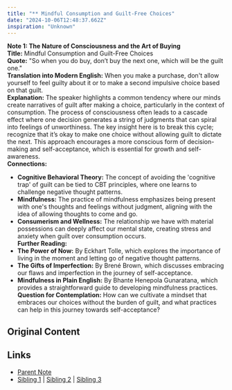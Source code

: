```yaml
---
title: "** Mindful Consumption and Guilt-Free Choices"
date: "2024-10-06T12:48:37.662Z"
inspiration: "Unknown"
---
```


  
**Note 1: The Nature of Consciousness and the Art of Buying**  
**Title:** Mindful Consumption and Guilt-Free Choices  
**Quote:** "So when you do buy, don’t buy the next one, which will be the guilt one."  
**Translation into Modern English:** When you make a purchase, don't allow yourself to feel guilty about it or to make a second impulsive choice based on that guilt.  
**Explanation:** The speaker highlights a common tendency where our minds create narratives of guilt after making a choice, particularly in the context of consumption. The process of consciousness often leads to a cascade effect where one decision generates a string of judgments that can spiral into feelings of unworthiness. The key insight here is to break this cycle; recognize that it’s okay to make one choice without allowing guilt to dictate the next. This approach encourages a more conscious form of decision-making and self-acceptance, which is essential for growth and self-awareness.  
**Connections:**  
- **Cognitive Behavioral Theory:** The concept of avoiding the 'cognitive trap' of guilt can be tied to CBT principles, where one learns to challenge negative thought patterns.  
- **Mindfulness:** The practice of mindfulness emphasizes being present with one's thoughts and feelings without judgment, aligning with the idea of allowing thoughts to come and go.  
- **Consumerism and Wellness:** The relationship we have with material possessions can deeply affect our mental state, creating stress and anxiety when guilt over consumption occurs.  
**Further Reading:**  
- **The Power of Now:** By Eckhart Tolle, which explores the importance of living in the moment and letting go of negative thought patterns.  
- **The Gifts of Imperfection:** By Brené Brown, which discusses embracing our flaws and imperfection in the journey of self-acceptance.  
- **Mindfulness in Plain English:** By Bhante Henepola Gunaratana, which provides a straightforward guide to developing mindfulness practices.  
**Question for Contemplation:** How can we cultivate a mindset that embraces our choices without the burden of guilt, and what practices can help in this journey towards self-acceptance?



## Original Content



## Links

- [Parent Note](/parent-note.md)
- [Sibling 1](/zettel1.md) | [Sibling 2](/zettel2.md) | [Sibling 3](/zettel3.md)
